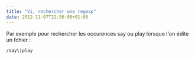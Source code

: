 ```yaml
---
title: "Vi, rechercher une regexp"
date: 2012-11-07T22:56:00+01:00
---
```

Par exemple pour rechercher les occurences say ou play lorsque l'on édite un fchier :


```
/say\|play
```
